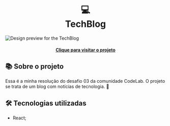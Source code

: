 <h1 align="center">
  💻<br>TechBlog
</h1>

![Design preview for the TechBlog](https://github.com/user-attachments/assets/2d721132-68f4-4d55-b246-104beda156ec)

<h4 align="center"><a href="https://tech-blog-psi-nine.vercel.app/">Clique para visitar o projeto</a></h4>

## 📚 Sobre o projeto

Essa é a minha resolução do desafio 03 da comunidade CodeLab. O projeto se trata de um blog com notícias de tecnologia. 🚀

## 🛠️ Tecnologias utilizadas

- React;
